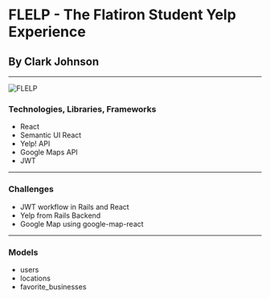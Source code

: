 # FLELP - The Flatiron Student Yelp Experience

## By Clark Johnson

---

![FLELP](./src/images/Screen.png)

### Technologies, Libraries, Frameworks

- React
- Semantic UI React
- Yelp! API
- Google Maps API
- JWT

---

### Challenges

- JWT workflow in Rails and React
- Yelp from Rails Backend
- Google Map using google-map-react

---

### Models

- users
- locations
- favorite_businesses
